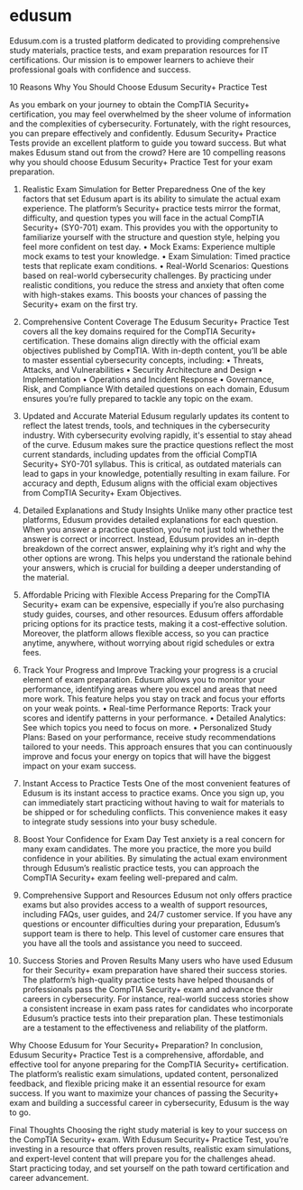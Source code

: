 # edusum
Edusum.com is a trusted platform dedicated to providing comprehensive study materials, practice tests, and exam preparation resources for IT certifications. Our mission is to empower learners to achieve their professional goals with confidence and success.

10 Reasons Why You Should Choose Edusum Security+ Practice Test

As you embark on your journey to obtain the CompTIA Security+ certification, you may feel overwhelmed by the sheer volume of information and the complexities of cybersecurity. Fortunately, with the right resources, you can prepare effectively and confidently. Edusum Security+ Practice Tests provide an excellent platform to guide you toward success. But what makes Edusum stand out from the crowd? Here are 10 compelling reasons why you should choose Edusum Security+ Practice Test for your exam preparation.

1. Realistic Exam Simulation for Better Preparedness
One of the key factors that set Edusum apart is its ability to simulate the actual exam experience. The platform’s Security+ practice tests mirror the format, difficulty, and question types you will face in the actual CompTIA Security+ (SY0-701) exam. This provides you with the opportunity to familiarize yourself with the structure and question style, helping you feel more confident on test day.
•	Mock Exams: Experience multiple mock exams to test your knowledge.
•	Exam Simulation: Timed practice tests that replicate exam conditions.
•	Real-World Scenarios: Questions based on real-world cybersecurity challenges.
By practicing under realistic conditions, you reduce the stress and anxiety that often come with high-stakes exams. This boosts your chances of passing the Security+ exam on the first try.

3. Comprehensive Content Coverage
The Edusum Security+ Practice Test covers all the key domains required for the CompTIA Security+ certification. These domains align directly with the official exam objectives published by CompTIA. With in-depth content, you’ll be able to master essential cybersecurity concepts, including:
•	Threats, Attacks, and Vulnerabilities
•	Security Architecture and Design
•	Implementation
•	Operations and Incident Response
•	Governance, Risk, and Compliance
With detailed questions on each domain, Edusum ensures you’re fully prepared to tackle any topic on the exam.

5. Updated and Accurate Material
Edusum regularly updates its content to reflect the latest trends, tools, and techniques in the cybersecurity industry. With cybersecurity evolving rapidly, it's essential to stay ahead of the curve. Edusum makes sure the practice questions reflect the most current standards, including updates from the official CompTIA Security+ SY0-701 syllabus. This is critical, as outdated materials can lead to gaps in your knowledge, potentially resulting in exam failure.
For accuracy and depth, Edusum aligns with the official exam objectives from CompTIA Security+ Exam Objectives.

7. Detailed Explanations and Study Insights
Unlike many other practice test platforms, Edusum provides detailed explanations for each question. When you answer a practice question, you’re not just told whether the answer is correct or incorrect. Instead, Edusum provides an in-depth breakdown of the correct answer, explaining why it’s right and why the other options are wrong.
This helps you understand the rationale behind your answers, which is crucial for building a deeper understanding of the material.

9. Affordable Pricing with Flexible Access
Preparing for the CompTIA Security+ exam can be expensive, especially if you’re also purchasing study guides, courses, and other resources. Edusum offers affordable pricing options for its practice tests, making it a cost-effective solution. Moreover, the platform allows flexible access, so you can practice anytime, anywhere, without worrying about rigid schedules or extra fees.

11. Track Your Progress and Improve
Tracking your progress is a crucial element of exam preparation. Edusum allows you to monitor your performance, identifying areas where you excel and areas that need more work. This feature helps you stay on track and focus your efforts on your weak points.
•	Real-time Performance Reports: Track your scores and identify patterns in your performance.
•	Detailed Analytics: See which topics you need to focus on more.
•	Personalized Study Plans: Based on your performance, receive study recommendations tailored to your needs.
This approach ensures that you can continuously improve and focus your energy on topics that will have the biggest impact on your exam success.

13. Instant Access to Practice Tests
One of the most convenient features of Edusum is its instant access to practice exams. Once you sign up, you can immediately start practicing without having to wait for materials to be shipped or for scheduling conflicts. This convenience makes it easy to integrate study sessions into your busy schedule.

15. Boost Your Confidence for Exam Day
Test anxiety is a real concern for many exam candidates. The more you practice, the more you build confidence in your abilities. By simulating the actual exam environment through Edusum’s realistic practice tests, you can approach the CompTIA Security+ exam feeling well-prepared and calm.

17. Comprehensive Support and Resources
Edusum not only offers practice exams but also provides access to a wealth of support resources, including FAQs, user guides, and 24/7 customer service. If you have any questions or encounter difficulties during your preparation, Edusum’s support team is there to help. This level of customer care ensures that you have all the tools and assistance you need to succeed.

19. Success Stories and Proven Results
Many users who have used Edusum for their Security+ exam preparation have shared their success stories. The platform’s high-quality practice tests have helped thousands of professionals pass the CompTIA Security+ exam and advance their careers in cybersecurity.
For instance, real-world success stories show a consistent increase in exam pass rates for candidates who incorporate Edusum’s practice tests into their preparation plan. These testimonials are a testament to the effectiveness and reliability of the platform.

Why Choose Edusum for Your Security+ Preparation?
In conclusion, Edusum Security+ Practice Test is a comprehensive, affordable, and effective tool for anyone preparing for the CompTIA Security+ certification. The platform’s realistic exam simulations, updated content, personalized feedback, and flexible pricing make it an essential resource for exam success. If you want to maximize your chances of passing the Security+ exam and building a successful career in cybersecurity, Edusum is the way to go.

Final Thoughts
Choosing the right study material is key to your success on the CompTIA Security+ exam. With Edusum Security+ Practice Test, you’re investing in a resource that offers proven results, realistic exam simulations, and expert-level content that will prepare you for the challenges ahead. Start practicing today, and set yourself on the path toward certification and career advancement.
